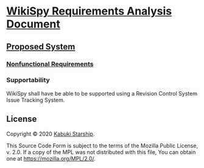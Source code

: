 # [WikiSpy Requirements Analysis Document](../../)

## [Proposed System](../)

### [Nonfunctional Requirements](./)

### Supportability

WikiSpy shall have be able to be supported using a Revision Control System Issue Tracking System.

## License

Copyright © 2020 [Kabuki Starship](https://kabukistarship.com).

This Source Code Form is subject to the terms of the Mozilla Public License, v. 2.0. If a copy of the MPL was not distributed with this file, You can obtain one at <https://mozilla.org/MPL/2.0/>.
